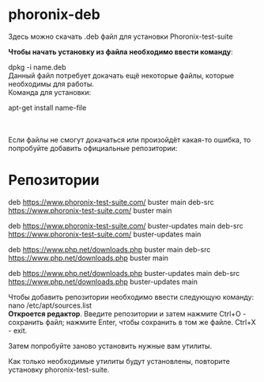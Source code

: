 # phoronix-deb #
Здесь можно скачать .deb файл для установки Phoronix-test-suite

<b>Чтобы начать установку из файла необходимо ввести команду</b>:

dpkg -i name.deb
<br>
Данный файл потребует докачать ещё некоторые файлы, которые необходимы для работы.<br>
Команда для установки: <p>apt-get install name-file</p>
<br>  
Если файлы не смогут докачаться или произойдёт какая-то ошибка, то попробуйте добавить официальные репозитории:

# Репозитории #
deb https://www.phoronix-test-suite.com/ buster main
deb-src https://www.phoronix-test-suite.com/ buster main

deb https://www.phoronix-test-suite.com/ buster-updates main
deb-src https://www.phoronix-test-suite.com/ buster-updates main

deb https://www.php.net/downloads.php buster main
deb-src https://www.php.net/downloads.php buster main

deb https://www.php.net/downloads.php buster-updates main
deb-src https://www.php.net/downloads.php buster-updates main

Чтобы добавить репозитории необходимо ввести следующую команду:
nano /etc/apt/sources.list <br>
<b>Откроется редактор</b>. Введите репозитории и затем нажмите Ctrl+O - сохранить файл; нажмите Enter, чтобы сохранить в том же файле.
Ctrl+X - exit.

Затем попробуйте заново установить нужные вам утилиты.

Как только необходимые утилиты будут установлены, повторите установку phoronix-test-suite.
